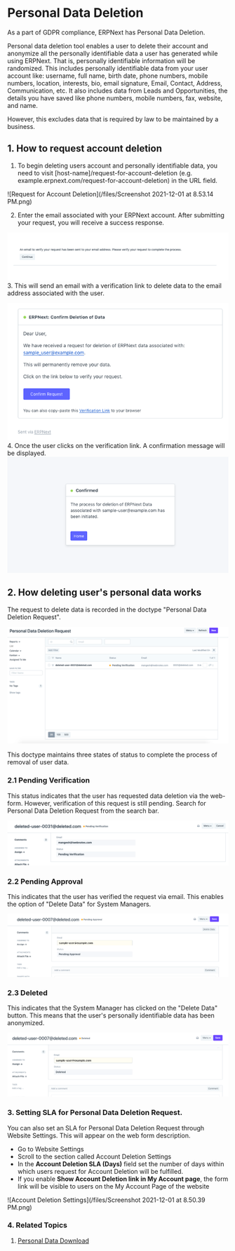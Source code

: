 
# Personal Data Deletion



As a part of GDPR compliance, ERPNext has Personal Data Deletion.


Personal data deletion tool enables a user to delete their account and anonymize all the personally identifiable data a user has generated while using ERPNext. That is, personally identifiable information will be randomized. This includes personally identifiable data from your user account like: username, full name, birth date, phone numbers, mobile numbers, location, interests, bio, email signature, Email, Contact, Address, Communication, etc. It also includes data from Leads and Opportunities, the details you have saved like phone numbers, mobile numbers, fax, website, and name.


However, this excludes data that is required by law to be maintained by a business.


## 1. How to request account deletion


1. To begin deleting users account and personally identifiable data, you need to visit [host-name]/request-for-account-deletion (e.g. example.erpnext.com/request-for-account-deletion) in the URL field.


![Request for Account Deletion](/files/Screenshot 2021-12-01 at 8.53.14 PM.png)


2. Enter the email associated with your ERPNext account. After submitting your request, you will receive a success response.


![Deletion Request Success](/files/deletion-request-success.png)
3. This will send an email with a verification link to delete data to the email address associated with the user.


![Verification Email](/files/verification-email.png)
4. Once the user clicks on the verification link. A confirmation message will be displayed.
![Confirmed Verification](/files/confirmed-verification.png)


## 2. How deleting user's personal data works


The request to delete data is recorded in the doctype "Personal Data Deletion Request".


![Personal Data Download Request Doctype](/files/personal-data-deletion-request-doctype.png)


This doctype maintains three states of status to complete the process of removal of user data.


### 2.1 Pending Verification


This status indicates that the user has requested data deletion via the web-form. However, verification of this request is still pending. Search for Personal Data Deletion Request from the search bar.


![Pending Verification](/files/pending-verification.png)


### 2.2 Pending Approval


This indicates that the user has verified the request via email. This enables the option of "Delete Data" for System Managers.


![Pending Approval](/files/pending-approval.png)


### 2.3 Deleted


This indicates that the System Manager has clicked on the "Delete Data" button. This means that the user's personally identifiable data has been anonymized.


![Deleted User](/files/deleted-user.png)


### 3. Setting SLA for Personal Data Deletion Request.


You can also set an SLA for Personal Data Deletion Request through Website Settings. This will appear on the web form description.


* Go to Website Settings
* Scroll to the section called Account Deletion Settings
* In the **Account Deletion SLA (Days)** field set the number of days within which users request for Account Deletion will be fulfilled.
* If you enable **Show Account Deletion link in My Account page**, the form link will be visible to users on the My Account Page of the website


![Account Deletion Settings](/files/Screenshot 2021-12-01 at 8.50.39 PM.png)


### 4. Related Topics


1. [Personal Data Download](/docs/en/setting-up/personal-data-download)




